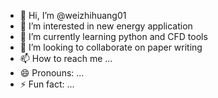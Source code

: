 - 👋 Hi, I’m @weizhihuang01
- 👀 I’m interested in new energy application
- 🌱 I’m currently learning python and CFD tools
- 💞️ I’m looking to collaborate on paper writing 
- 📫 How to reach me ...
- 😄 Pronouns: ...
- ⚡ Fun fact: ...

<!---
weizhihuang01/weizhihuang01 is a ✨ special ✨ repository because its `README.md` (this file) appears on your GitHub profile.
You can click the Preview link to take a look at your changes.
--->
